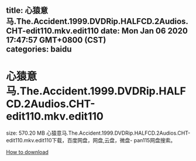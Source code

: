 
title: 心猿意马.The.Accident.1999.DVDRip.HALFCD.2Audios.CHT-edit110.mkv.edit110
date: Mon Jan 06 2020 17:47:57 GMT+0800 (CST)    
categories: baidu
---

# 心猿意马.The.Accident.1999.DVDRip.HALFCD.2Audios.CHT-edit110.mkv.edit110
size: 570.20 MB
 心猿意马.The.Accident.1999.DVDRip.HALFCD.2Audios.CHT-edit110.mkv.edit110下载，百度网盘，网盘,云盘，微盘- pan115网盘搜索。
 

[How to download](https://bpcam.bemobtrk.com/go/2ceec3aa-1ca2-46d6-b9ff-aaa5c184517c?jno=2366)